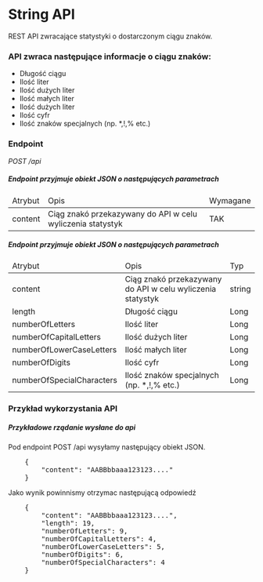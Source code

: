 <h1>String API</h1>
<p>REST API zwracające statystyki o dostarczonym ciągu znaków.</p>
<h3>API zwraca następujące informacje o ciągu znaków:</h3>
<ul>
    <li>Długość ciągu</li>
    <li>Ilość liter</li>
    <li>Ilość dużych liter</li>
    <li>Ilość małych liter</li>
    <li>Ilość dużych liter</li>
    <li>Ilość cyfr</li>
    <li>Ilość znaków specjalnych (np. *,!,% etc.)</li>
</ul>
<h3>Endpoint</h3>
<em>POST /api</em>
<h5>Endpoint przyjmuje obiekt JSON o następujących parametrach</h5>
<table>
    <thead>
    <tr>
        <td>Atrybut</td>
        <td>Opis</td>
        <td>Wymagane</td>
    </tr>
    </thead>
    <tbody>
    <tr>
        <td>content</td>
        <td>Ciąg znakó przekazywany do API w celu wyliczenia statystyk</td>
        <td>TAK</td>
    </tr>
    </tbody>
</table>
<h5>Endpoint przyjmuje obiekt JSON o następujących parametrach</h5>
<table>
    <thead>
    <tr>
    <td>Atrybut</td>
    <td>Opis</td>
    <td>Typ</td>
    </tr>
    </thead>
    <tbody>
    <tr>
        <td>content</td>
        <td>Ciąg znakó przekazywany do API w celu wyliczenia statystyk</td>
        <td>string</td>
    </tr>
    <tr>
        <td>length</td>
        <td>Długość ciągu</td>
        <td>Long</td>
    </tr>
    <tr>
        <td>numberOfLetters</td>
        <td>Ilość liter</td>
        <td>Long</td>
    </tr>
    <tr>
        <td>numberOfCapitalLetters</td>
        <td>Ilość dużych liter</td>
        <td>Long</td>
    </tr>
    <tr>
        <td>numberOfLowerCaseLetters</td>
        <td>Ilość małych liter</td>
        <td>Long</td>
    </tr>
    <tr>
        <td>numberOfDigits</td>
        <td>Ilość cyfr</td>
        <td>Long</td>
    </tr>
    <tr>
        <td>numberOfSpecialCharacters</td>
        <td>Ilość znaków specjalnych (np. *,!,% etc.)</td>
        <td>Long</td>
    </tr>
    </tbody>
</table>

<h3>Przykład wykorzystania API</h3>
<h5>Przykładowe rządanie wysłane do api</h5>
<p>Pod endpoint POST /api wysyłamy następujący obiekt JSON.</p>
<pre>
    {
        "content": "AABBbbaaa123123...."
    }
</pre>
<p>Jako wynik powinnismy otrzymac następującą odpowiedź</p>
<pre>
    {
        "content": "AABBbbaaa123123....",
        "length": 19,
        "numberOfLetters": 9,
        "numberOfCapitalLetters": 4,
        "numberOfLowerCaseLetters": 5,
        "numberOfDigits": 6,
        "numberOfSpecialCharacters": 4
    }
</pre>
